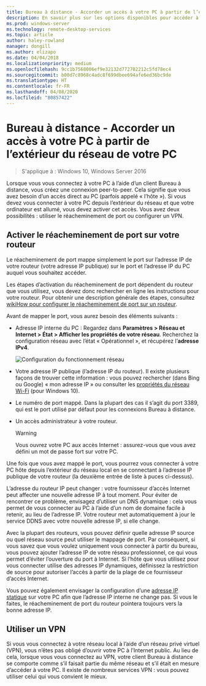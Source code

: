 ```yaml
---
title: Bureau à distance - Accorder un accès à votre PC à partir de l’extérieur du réseau
description: En savoir plus sur les options disponibles pour accéder à distance à votre PC depuis l’extérieur du réseau
ms.prod: windows-server
ms.technology: remote-desktop-services
ms.topic: article
author: haley-rowland
manager: dongill
ms.author: elizapo
ms.date: 04/04/2018
ms.localizationpriority: medium
ms.openlocfilehash: 9cc1b7568006ef9e32132d772702212c5fd78ec4
ms.sourcegitcommit: b00d7c8968c4adc8f699dbee694afe6ed36bc9de
ms.translationtype: HT
ms.contentlocale: fr-FR
ms.lasthandoff: 04/08/2020
ms.locfileid: "80857422"
---
```

# <a name="remote-desktop---allow-access-to-your-pc-from-outside-your-pcs-network"></a>Bureau à distance - Accorder un accès à votre PC à partir de l’extérieur du réseau de votre PC

>S'applique à : Windows 10, Windows Server 2016

Lorsque vous vous connectez à votre PC à l’aide d’un client Bureau à distance, vous créez une connexion peer-to-peer. Cela signifie que vous avez besoin d’un accès direct au PC (parfois appelé « l’hôte »). Si vous devez vous connecter à votre PC depuis l’extérieur du réseau et que votre ordinateur est allumé, vous devez activer cet accès. Vous avez deux possibilités : utiliser le réacheminement de port ou configurer un VPN.

## <a name="enable-port-forwarding-on-your-router"></a>Activer le réacheminement de port sur votre routeur

Le réacheminement de port mappe simplement le port sur l’adresse IP de votre routeur (votre adresse IP publique) sur le port et l’adresse IP du PC auquel vous souhaitez accéder. 

Les étapes d’activation du réacheminement de port dépendent du routeur que vous utilisez, vous devez donc rechercher en ligne les instructions pour votre routeur. Pour obtenir une description générale des étapes, consultez [wikiHow pour configurer le réacheminement de port sur un routeur](https://www.wikihow.com/Set-Up-Port-Forwarding-on-a-Router).

Avant de mapper le port, vous aurez besoin des éléments suivants :

- Adresse IP interne du PC : Regardez dans **Paramètres > Réseau et Internet > État > Afficher les propriétés de votre réseau**. Recherchez la configuration réseau avec l’état « Opérationnel », et récupérez l’**adresse IPv4**.

   ![Configuration du fonctionnement réseau](../media/rdclient-operational-network.png)

- Votre adresse IP publique (l’adresse IP du routeur). Il existe plusieurs façons de trouver cette information : vous pouvez rechercher (dans Bing ou Google) « mon adresse IP » ou consulter les [propriétés du réseau Wi-Fi](https://binged.it/2Gwob34) (pour Windows 10).
- Le numéro de port mappé. Dans la plupart des cas il s’agit du port 3389, qui est le port utilisé par défaut pour les connexions Bureau à distance.
- Un accès administrateur à votre routeur.  

   >[!WARNING]
   > Vous ouvrez votre PC aux accès Internet : assurez-vous que vous avez défini un mot de passe fort sur votre PC.

Une fois que vous avez mappé le port, vous pourrez vous connecter à votre PC hôte depuis l’extérieur du réseau local en se connectant à l’adresse IP publique de votre routeur (la deuxième entrée de liste à puces ci-dessus).

L’adresse du routeur IP peut changer : votre fournisseur d’accès Internet peut affecter une nouvelle adresse IP à tout moment. Pour éviter de rencontrer ce problème, envisagez d’utiliser un DNS dynamique : cela vous permet de vous connecter au PC à l’aide d’un nom de domaine facile à retenir, au lieu de l’adresse IP. Votre routeur met automatiquement à jour le service DDNS avec votre nouvelle adresse IP, si elle change.

Avec la plupart des routeurs, vous pouvez définir quelle adresse IP source ou quel réseau source peut utiliser le mappage de port. Par conséquent, si vous savez que vous voulez uniquement vous connecter à partir du bureau, vous pouvez ajouter l’adresse IP de votre réseau professionnel, ce qui vous permet d’éviter l’ouverture du port à Internet. Si l’hôte que vous utilisez pour vous connecter utilise des adresses IP dynamiques, définissez la restriction de source pour autoriser l’accès à partir de la plage de ce fournisseur d’accès Internet.

Vous pouvez également envisager la configuration d’une [adresse IP statique](/windows-hardware/customize/mobile/mcsf/enable-static-ip) sur votre PC afin que l’adresse IP interne ne change pas. Si vous le faites, le réacheminement de port du routeur pointera toujours vers la bonne adresse IP.


## <a name="use-a-vpn"></a>Utiliser un VPN

Si vous vous connectez à votre réseau local à l’aide d’un réseau privé virtuel (VPN), vous n’êtes pas obligé d’ouvrir votre PC à l’Internet public. Au lieu de cela, lorsque vous vous connectez au VPN, votre client Bureau à distance se comporte comme s’il faisait partie du même réseau et s’il était en mesure d’accéder à votre PC. Il existe de nombreux services VPN : vous pouvez utiliser celui qui vous convient le mieux.
